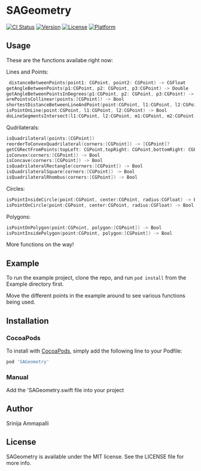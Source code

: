 # SAGeometry

[![CI Status](http://img.shields.io/travis/srinija/SAGeometry.svg?style=flat)](https://travis-ci.org/srinija/SAGeometry)
[![Version](https://img.shields.io/cocoapods/v/SAGeometry.svg?style=flat)](http://cocoapods.org/pods/SAGeometry)
[![License](https://img.shields.io/cocoapods/l/SAGeometry.svg?style=flat)](http://cocoapods.org/pods/SAGeometry)
[![Platform](https://img.shields.io/cocoapods/p/SAGeometry.svg?style=flat)](http://cocoapods.org/pods/SAGeometry)


## Usage
These are the functions availabe right now:

Lines and Points:
```swift
 distanceBetweenPoints(point1: CGPoint, point2: CGPoint) -> CGFloat
getAngleBetweenPoints(p1:CGPoint, p2: CGPoint, p3:CGPoint) -> Double
getAngleBetweenPointsInDegrees(p1:CGPoint, p2: CGPoint, p3:CGPoint) -> Double
arePointsCollinear(points:[CGPoint]) -> Bool
shortestDistanceBetweenLineAndPoint(point:CGPoint, l1:CGPoint, l2:CGPoint) -> CGFloat
isPointOnLine(point:CGPoint, l1:CGPoint, l2:CGPoint) -> Bool
doLineSegmentsIntersect(l1:CGPoint, l2:CGPoint, m1:CGPoint, m2:CGPoint) -> Bool
```

Qudrilaterals:

```swift
isQuadrilateral(points:[CGPoint])
reorderToConvexQuadrilateral(corners:[CGPoint]) -> [CGPoint]?
getCGRectFromPoints(topLeft: CGPoint,topRight: CGPoint,bottomRight: CGPoint,bottomLeft: CGPoint) -> CGRect?
isConvex(corners:[CGPoint]) -> Bool
isConcave(corners:[CGPoint]) -> Bool
isQuadrilateralRectangle(corners:[CGPoint]) -> Bool
isQuadrilateralSquare(corners:[CGPoint]) -> Bool
isQuadrilateralRhombus(corners:[CGPoint]) -> Bool
```

Circles:

```swift
isPointInsideCircle(point:CGPoint, center:CGPoint, radius:CGFloat) -> Bool
isPointOnCircle(point:CGPoint, center:CGPoint, radius:CGFloat) -> Bool
```

Polygons:

```swift
isPointOnPolygon(point:CGPoint, polygon:[CGPoint]) -> Bool
isPointInsidePolygon(point:CGPoint, polygon:[CGPoint]) -> Bool
```

More functions on the way!


## Example

To run the example project, clone the repo, and run `pod install` from the Example directory first.

Move the different points in the example around to see various functions being used.


## Installation

### CocoaPods
To install with [CocoaPods](http://cocoapods.org), simply add the following line to your Podfile:
```ruby
pod 'SAGeometry'
```

### Manual
Add the 'SAGeometry.swift file into your project

## Author

Srinija Ammapalli

## License

SAGeometry is available under the MIT license. See the LICENSE file for more info.
